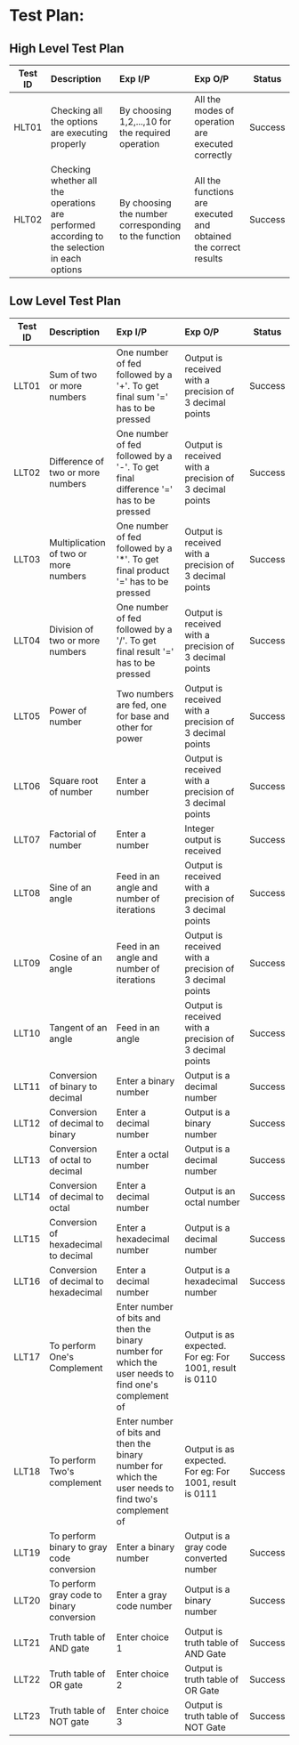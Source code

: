 # **Test Plan:**
## **High Level Test Plan**
| Test ID | Description                                                                                  | Exp I/P                                              | Exp O/P                                                         | Status  |
| :-----: | :------------------------------------------------------------------------------------------- | :--------------------------------------------------- | :-------------------------------------------------------------- | :-----: |
|  HLT01  | Checking all the options are executing properly                                              | By choosing 1,2,...,10 for the required operation    | All the modes of operation are executed correctly               | Success |
|  HLT02  | Checking whether all the operations are performed according to the selection in each options | By choosing the number corresponding to the function | All the functions are executed and obtained the correct results | Success |

## **Low Level Test Plan**
| Test ID | Description                               | Exp I/P                                                                                              | Exp O/P                                                 | Status  |
| :-----: | :---------------------------------------- | :--------------------------------------------------------------------------------------------------- | :------------------------------------------------------ | :-----: |
|  LLT01  | Sum of two or more numbers                | One number of fed followed by a '+'. To get final sum '=' has to be pressed                          | Output is received with a precision of 3 decimal points | Success |
|  LLT02  | Difference of two or more numbers         | One number of fed followed by a '-'. To get final difference '=' has to be pressed                   | Output is received with a precision of 3 decimal points | Success |
|  LLT03  | Multiplication of two or more numbers     | One number of fed followed by a '*'. To get final product '=' has to be pressed                      | Output is received with a precision of 3 decimal points | Success |
|  LLT04  | Division of two or more numbers           | One number of fed followed by a '/'. To get final result '=' has to be pressed                       | Output is received with a precision of 3 decimal points | Success |
|  LLT05  | Power of number                           | Two numbers are fed, one for base and other for power                                                | Output is received with a precision of 3 decimal points | Success |
|  LLT06  | Square root of number                     | Enter a number                                                                                       | Output is received with a precision of 3 decimal points | Success |
|  LLT07  | Factorial of number                       | Enter a number                                                                                       | Integer output is received                              | Success |
|  LLT08  | Sine of an angle                          | Feed in an angle and number of iterations                                                            | Output is received with a precision of 3 decimal points | Success |
|  LLT09  | Cosine of an angle                        | Feed in an angle and number of iterations                                                            | Output is received with a precision of 3 decimal points | Success |
|  LLT10  | Tangent of an angle                       | Feed in an angle                                                                                     | Output is received with a precision of 3 decimal points | Success |
|  LLT11  | Conversion of binary to decimal           | Enter a binary number                                                                                | Output is a decimal number                              | Success |
|  LLT12  | Conversion of decimal to binary           | Enter a decimal number                                                                               | Output is a binary number                               | Success |
|  LLT13  | Conversion of octal to decimal            | Enter a octal number                                                                                 | Output is a decimal number                              | Success |
|  LLT14  | Conversion of decimal to octal            | Enter a decimal number                                                                               | Output is an octal number                               | Success |
|  LLT15  | Conversion of hexadecimal to decimal      | Enter a hexadecimal number                                                                           | Output is a decimal number                              | Success |
|  LLT16  | Conversion of decimal to hexadecimal      | Enter a decimal number                                                                               | Output is a hexadecimal number                          | Success |
|  LLT17  | To perform One's Complement               | Enter number of bits and then the binary number for which the user needs to find one's complement of | Output is as expected. For eg: For 1001, result is 0110 | Success |
|  LLT18  | To perform Two's complement               | Enter number of bits and then the binary number for which the user needs to find two's complement of | Output is as expected. For eg: For 1001, result is 0111 | Success |
|  LLT19  | To perform binary to gray code conversion | Enter a binary number                                                                                | Output is a gray code converted number                  | Success |
|  LLT20  | To perform gray code to binary conversion | Enter a gray code number                                                                             | Output is a binary number                               | Success |
|  LLT21  | Truth table of AND gate                   | Enter choice 1                                                                                       | Output is truth table of AND Gate                       | Success |
|  LLT22  | Truth table of OR gate                    | Enter choice 2                                                                                       | Output is truth table of OR Gate                        | Success |
|  LLT23  | Truth table of NOT gate                   | Enter choice 3                                                                                       | Output is truth table of NOT Gate                       | Success |